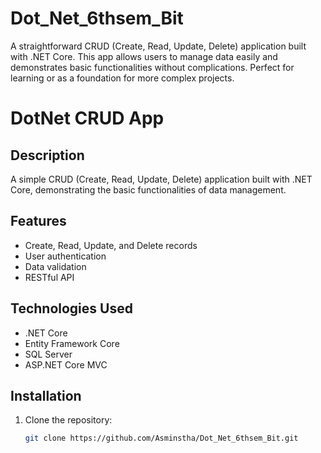 # Dot_Net_6thsem_Bit
A straightforward CRUD (Create, Read, Update, Delete) application built with .NET Core. This app allows users to manage data easily and demonstrates basic functionalities without complications. Perfect for learning or as a foundation for more complex projects.

# DotNet CRUD App

## Description
A simple CRUD (Create, Read, Update, Delete) application built with .NET Core, demonstrating the basic functionalities of data management.

## Features
- Create, Read, Update, and Delete records
- User authentication
- Data validation
- RESTful API

## Technologies Used
- .NET Core
- Entity Framework Core
- SQL Server
- ASP.NET Core MVC

## Installation
1. Clone the repository:
   ```bash
   git clone https://github.com/Asminstha/Dot_Net_6thsem_Bit.git
